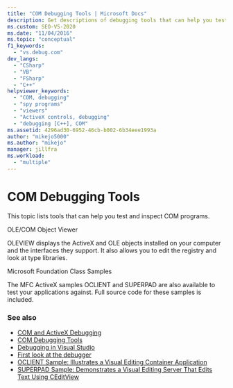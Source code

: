 ```yaml
---
title: "COM Debugging Tools | Microsoft Docs"
description: Get descriptions of debugging tools that can help you test and inspect COM programs, such as the OLE/COM Object Viewer.
ms.custom: SEO-VS-2020
ms.date: "11/04/2016"
ms.topic: "conceptual"
f1_keywords:
  - "vs.debug.com"
dev_langs:
  - "CSharp"
  - "VB"
  - "FSharp"
  - "C++"
helpviewer_keywords:
  - "COM, debugging"
  - "spy programs"
  - "viewers"
  - "ActiveX controls, debugging"
  - "debugging [C++], COM"
ms.assetid: 4296ad30-6952-46cb-b002-6b34eee1993a
author: "mikejo5000"
ms.author: "mikejo"
manager: jillfra
ms.workload:
  - "multiple"
---
```

# COM Debugging Tools

This topic lists tools that can help you test and inspect COM programs.

OLE/COM Object Viewer

OLEVIEW displays the ActiveX and OLE objects installed on your computer and the interfaces they support. It also allows you to edit the registry and look at type libraries.

Microsoft Foundation Class Samples

The MFC ActiveX samples OCLIENT and SUPERPAD are also available to test your applications against. Full source code for these samples is included.

### See also

- [COM and ActiveX Debugging](../debugger/com-and-activex-debugging.md)
- [COM Debugging Tools](../debugger/com-debugging-tools.md)
- [Debugging in Visual Studio](../debugger/index.yml)
- [First look at the debugger](../debugger/debugger-feature-tour.md)
- [OCLIENT Sample: Illustrates a Visual Editing Container Application](/previous-versions/c2f86tzd(v=vs.100))
- [SUPERPAD Sample: Demonstrates a Visual Editing Server That Edits Text Using CEditView](/previous-versions/ms177543(v=vs.100))